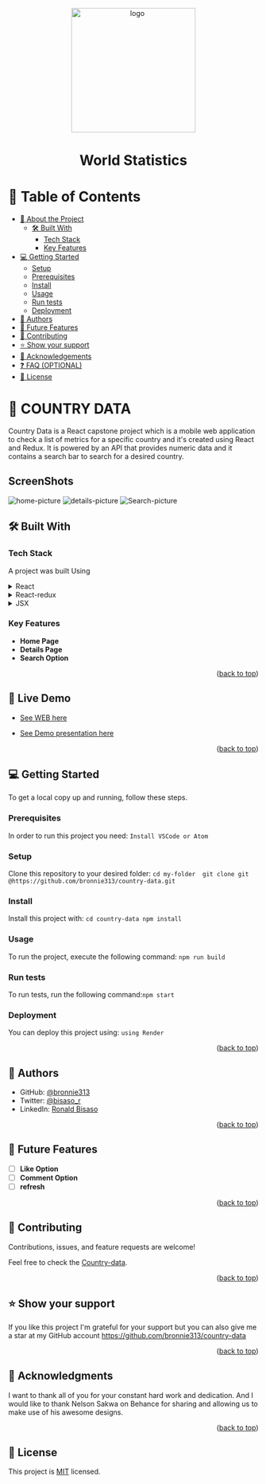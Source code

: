 <a name="readme-top"></a>

<!--
HOW TO USE:
This is an example of how you may give instructions on setting up your project locally.

Modify this file to match your project and remove sections that don't apply.

REQUIRED SECTIONS:
- Table of Contents
- About the Project
  - Built With
  - Live Demo
- Getting Started
- Authors
- Future Features
- Contributing
- Show your support
- Acknowledgements
- License

OPTIONAL SECTIONS:
- FAQ

After you're finished please remove all the comments and instructions!
-->

<div align="center">
  <!-- You are encouraged to replace this logo with your own! Otherwise you can also remove it. -->
<img src="https://banner2.cleanpng.com/20180630/vpg/kisspng-globe-earth-world-map-frigo-5b372d70114521.9865716115303427680708.jpg" alt="logo" width="250"  height="auto" />

  <br/>


  # World Statistics

</div>

<!-- TABLE OF CONTENTS -->

# 📗 Table of Contents

- [📖 About the Project](#about-project)
  - [🛠 Built With](#built-with)
    - [Tech Stack](#tech-stack)
    - [Key Features](#key-features)
- [💻 Getting Started](#getting-started)
  - [Setup](#setup)
  - [Prerequisites](#prerequisites)
  - [Install](#install)
  - [Usage](#usage)
  - [Run tests](#run-tests)
  - [Deployment](#triangular_flag_on_post-deployment)
- [👥 Authors](#authors)
- [🔭 Future Features](#future-features)
- [🤝 Contributing](#contributing)
- [⭐️ Show your support](#support)
- [🙏 Acknowledgements](#acknowledgements)
- [❓ FAQ (OPTIONAL)](#faq)
- [📝 License](#license)

<!-- PROJECT DESCRIPTION -->


# 📖 COUNTRY DATA <a name="about-project"></a>

Country Data is a React capstone project which is a mobile web application to check a list of metrics for a specific country and it's created using React and Redux. It is powered by an API that provides numeric data and it contains a search bar to search for a desired country.

## ScreenShots

![home-picture](https://github.com/bronnie313/country-data/assets/37089236/cf9db4c8-a801-4c04-9639-445ec1ed3675)
![details-picture](https://github.com/bronnie313/country-data/assets/37089236/2ec79868-0f41-4732-864d-e416b06eafe7)
![Search-picture](https://github.com/bronnie313/country-data/assets/37089236/301e4b69-2a95-4b35-9b30-1c470c6d4067)



## 🛠 Built With <a name="built-with"></a>

### Tech Stack <a name="tech-stack"></a>
A project was built Using

<details>
  <summary>React</summary>
  <ul>
    <li><a href="https://reactjs.org/">React.js</a></li>
  </ul>
</details>

<details>
  <summary>React-redux</summary>
  <ul>
    <li><a href="https://expressjs.com/">Express.js</a></li>
  </ul>
</details>

<details>
  <summary>JSX</summary>
  <ul>
    <li><a href="https://expressjs.com/">Express.js</a></li>
  </ul>
</details>



### Key Features <a name="key-features"></a>

- **Home Page**
- **Details Page**
- **Search Option**

<p align="right">(<a href="#readme-top">back to top</a>)</p>

<!-- LIVE DEMO  -->

## 🚀 Live Demo <a name="live-demo"></a>

- [See WEB here](https://world-statistics.onrender.com/)
  
- [See Demo presentation here](https://www.loom.com/share/cc345fc6fef34e2990bb31fe06281e2e?sid=50803198-5bbf-4813-af22-8c348b4ab2f2)

<p align="right">(<a href="#readme-top">back to top</a>)</p>

<!-- GETTING STARTED -->

## 💻 Getting Started <a name="getting-started"></a>

To get a local copy up and running, follow these steps.

### Prerequisites

In order to run this project you need:
` Install VSCode or Atom `

<!--
Example command:

```sh
 gem install rails
```
 -->

### Setup

Clone this repository to your desired folder: 
` cd my-folder 
git clone git @https://github.com/bronnie313/country-data.git `

### Install

Install this project with: ` cd country-data npm install `

<!--
Example command:

```sh
  cd my-project
  gem install
```
--->

### Usage

To run the project, execute the following command: ` npm run build `

<!--
Example command:

```sh
  rails server
```
--->

### Run tests

To run tests, run the following command:` npm start `

<!--
Example command: ` npm run test `

```sh
  bin/rails test test/models/article_test.rb
```
--->

### Deployment

You can deploy this project using: ` using Render `


<!--
Example:

```sh

```
 -->

<p align="right">(<a href="#readme-top">back to top</a>)</p>

<!-- AUTHORS -->

## 👥 Authors <a name="authors"></a>

- GitHub: [@bronnie313](https://github.com/bronnie313)
- Twitter: [@bisaso_r](https://twitter.com/bisaso_r)
- LinkedIn: [Ronald Bisaso](https://linkedin.com/in/BisasoRonald)

<p align="right">(<a href="#readme-top">back to top</a>)</p>

<!-- FUTURE FEATURES -->

## 🔭 Future Features <a name="future-features"></a>

- [ ] **Like Option**
- [ ] **Comment Option**
- [ ] **refresh**

<p align="right">(<a href="#readme-top">back to top</a>)</p>

<!-- CONTRIBUTING -->

## 🤝 Contributing <a name="contributing"></a>

Contributions, issues, and feature requests are welcome!

Feel free to check the [Country-data](https://github.com/bronnie313/country-data/issues).


<p align="right">(<a href="#readme-top">back to top</a>)</p>

<!-- SUPPORT -->

## ⭐️ Show your support <a name="support"></a>

If you like this project I'm grateful for your support but you can also give me a star at my GitHub account
https://github.com/bronnie313/country-data


<p align="right">(<a href="#readme-top">back to top</a>)</p>

<!-- ACKNOWLEDGEMENTS -->

## 🙏 Acknowledgments <a name="acknowledgements"></a>


I want to thank all of you for your constant hard work and dedication. And I would like to thank Nelson Sakwa on Behance for sharing and allowing us to make use of his awesome designs. 

<p align="right">(<a href="#readme-top">back to top</a>)</p>


<!-- LICENSE -->

## 📝 License <a name="license"></a>

This project is [MIT](https://github.com/bronnie313/country-data/blob/develop/LICENSE) licensed.
